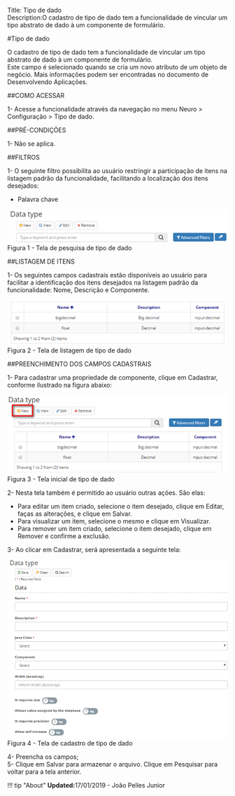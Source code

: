 Title: Tipo de dado  
Description:O cadastro de tipo de dado tem a funcionalidade de vincular um tipo abstrato de dado à um componente de formulário.   

#Tipo de dado  

O cadastro de tipo de dado tem a funcionalidade de vincular um tipo abstrato de dado à um componente de formulário.    
Este campo é selecionado quando se cria um novo atributo de um objeto de negócio. Mais informações podem ser encontradas no documento de Desenvolvendo Aplicações.   

##COMO ACESSAR   

1- Acesse a funcionalidade através da navegação no menu Neuro > Configuração > Tipo de dado.    

##PRÉ-CONDIÇÕES  

1- Não se aplica.    
 
##FILTROS   

1- O seguinte filtro possibilita ao usuário restringir a participação de itens na listagem padrão da funcionalidade, facilitando a localização dos itens desejados:   

- Palavra chave   

![Screenshot](images/Data-type-fig01.png)   
Figura 1 - Tela de pesquisa de tipo de dado    

##LISTAGEM DE ITENS  

1- Os seguintes campos cadastrais estão disponíveis ao usuário para facilitar a identificação dos itens desejados na listagem padrão da funcionalidade: Nome, Descrição e Componente.

![Screenshot](images/Data-type-fig02.png)   
Figura 2 - Tela de listagem de tipo de dado    

##PREENCHIMENTO DOS CAMPOS CADASTRAIS  

1- Para cadastrar uma propriedade de componente, clique em Cadastrar, conforme ilustrado na figura abaixo:   

![Screenshot](images/Data-type-fig03.png)     
Figura 3 - Tela inicial de tipo de dado   

2- Nesta tela também é permitido ao usuário outras ações. São elas:   

- Para editar um item criado, selecione o item desejado, clique em Editar, faças as alterações, e clique em Salvar.  
- Para visualizar um item, selecione o mesmo e clique em Visualizar.  
- Para remover um item criado, selecione o item desejado, clique em Remover e confirme a exclusão.   

3- Ao clicar em Cadastrar, será apresentada a seguinte tela:    

![Screenshot](images/Data-type-fig04.png)  
Figura 4 - Tela de cadastro de tipo de dado  

4- Preencha os campos;    
5- Clique em Salvar para armazenar o arquivo. Clique em Pesquisar para voltar para a tela anterior.  

!!! tip "About"
    <b>Updated:</b>17/01/2019 - João Pelles Junior
